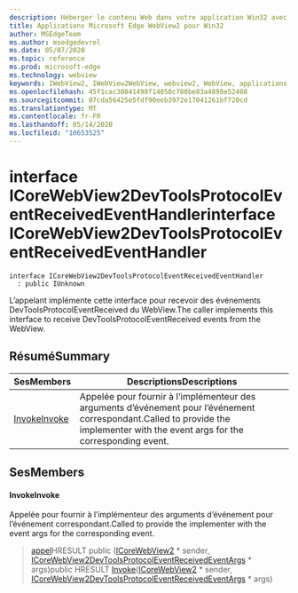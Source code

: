 ```yaml
---
description: Héberger le contenu Web dans votre application Win32 avec le contrôle Microsoft Edge WebView2
title: Applications Microsoft Edge WebView2 pour Win32
author: MSEdgeTeam
ms.author: msedgedevrel
ms.date: 05/07/2020
ms.topic: reference
ms.prod: microsoft-edge
ms.technology: webview
keywords: IWebView2, IWebView2WebView, webview2, WebView, applications Win32, Win32, Edge, ICoreWebView2, ICoreWebView2Controller, contrôle de navigateur, html Edge
ms.openlocfilehash: 45f1cac30841498f14050c780be83a4898e52408
ms.sourcegitcommit: 07cda56425e5fdf90eeb3972e17041261bf720cd
ms.translationtype: MT
ms.contentlocale: fr-FR
ms.lasthandoff: 05/14/2020
ms.locfileid: "10653525"
---
```

# <span data-ttu-id="5210b-104">interface ICoreWebView2DevToolsProtocolEventReceivedEventHandler</span><span class="sxs-lookup"><span data-stu-id="5210b-104">interface ICoreWebView2DevToolsProtocolEventReceivedEventHandler</span></span> 

```
interface ICoreWebView2DevToolsProtocolEventReceivedEventHandler
  : public IUnknown
```

<span data-ttu-id="5210b-105">L’appelant implémente cette interface pour recevoir des événements DevToolsProtocolEventReceived du WebView.</span><span class="sxs-lookup"><span data-stu-id="5210b-105">The caller implements this interface to receive DevToolsProtocolEventReceived events from the WebView.</span></span>

## <span data-ttu-id="5210b-106">Résumé</span><span class="sxs-lookup"><span data-stu-id="5210b-106">Summary</span></span>

 <span data-ttu-id="5210b-107">Ses</span><span class="sxs-lookup"><span data-stu-id="5210b-107">Members</span></span>                        | <span data-ttu-id="5210b-108">Descriptions</span><span class="sxs-lookup"><span data-stu-id="5210b-108">Descriptions</span></span>
--------------------------------|---------------------------------------------
[<span data-ttu-id="5210b-109">Invoke</span><span class="sxs-lookup"><span data-stu-id="5210b-109">Invoke</span></span>](#invoke) | <span data-ttu-id="5210b-110">Appelée pour fournir à l’implémenteur des arguments d’événement pour l’événement correspondant.</span><span class="sxs-lookup"><span data-stu-id="5210b-110">Called to provide the implementer with the event args for the corresponding event.</span></span>

## <span data-ttu-id="5210b-111">Ses</span><span class="sxs-lookup"><span data-stu-id="5210b-111">Members</span></span>

#### <span data-ttu-id="5210b-112">Invoke</span><span class="sxs-lookup"><span data-stu-id="5210b-112">Invoke</span></span> 

<span data-ttu-id="5210b-113">Appelée pour fournir à l’implémenteur des arguments d’événement pour l’événement correspondant.</span><span class="sxs-lookup"><span data-stu-id="5210b-113">Called to provide the implementer with the event args for the corresponding event.</span></span>

> <span data-ttu-id="5210b-114">[appel](#invoke)HRESULT public ([ICoreWebView2](icorewebview2.md) \* sender, [ICoreWebView2DevToolsProtocolEventReceivedEventArgs](icorewebview2devtoolsprotocoleventreceivedeventargs.md) \* args)</span><span class="sxs-lookup"><span data-stu-id="5210b-114">public HRESULT [Invoke](#invoke)([ICoreWebView2](icorewebview2.md) \* sender, [ICoreWebView2DevToolsProtocolEventReceivedEventArgs](icorewebview2devtoolsprotocoleventreceivedeventargs.md) \* args)</span></span>

